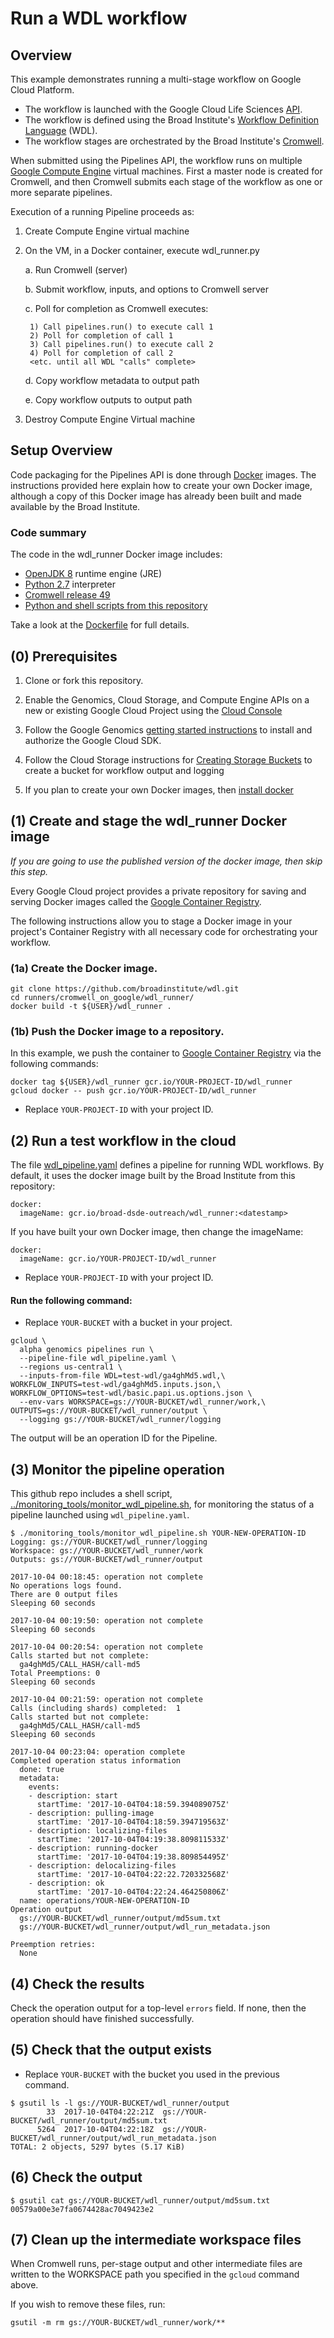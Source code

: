 # Run a WDL workflow

## Overview

This example demonstrates running a multi-stage workflow on
Google Cloud Platform.

* The workflow is launched with the Google Cloud Life Sciences [API](https://cloud.google.com/life-sciences/docs/quickstart).
* The workflow is defined using the Broad Institute's
[Workflow Definition Language](https://software.broadinstitute.org/wdl/) (WDL).
* The workflow stages are orchestrated by the Broad Institute's
[Cromwell](https://github.com/broadinstitute/cromwell).

When submitted using the Pipelines API, the workflow runs
on multiple [Google Compute Engine](https://cloud.google.com/compute/)
virtual machines.
First a master node is created for Cromwell, and then Cromwell submits
each stage of the workflow as one or more separate pipelines.

Execution of a running Pipeline proceeds as:

1. Create Compute Engine virtual machine

2. On the VM, in a Docker container, execute wdl_runner.py

    a. Run Cromwell (server)

    b. Submit workflow, inputs, and options to Cromwell server

    c. Poll for completion as Cromwell executes:

        1) Call pipelines.run() to execute call 1
        2) Poll for completion of call 1
        3) Call pipelines.run() to execute call 2
        4) Poll for completion of call 2
        <etc. until all WDL "calls" complete>

    d. Copy workflow metadata to output path

    e. Copy workflow outputs to output path

3. Destroy Compute Engine Virtual machine

## Setup Overview

Code packaging for the Pipelines API is done through
[Docker](https://www.docker.com/) images.  The instructions provided
here explain how to create your own Docker image, although a copy
of this Docker image has already been built and made available by
the Broad Institute.

### Code summary

The code in the wdl_runner Docker image includes:

* [OpenJDK 8](http://openjdk.java.net/projects/jdk8/) runtime engine (JRE)
* [Python 2.7](https://www.python.org/download/releases/2.7/) interpreter
* [Cromwell release 49](https://github.com/broadinstitute/cromwell/releases/tag/49)
* [Python and shell scripts from this repository](.)

Take a look at the [Dockerfile](./Dockerfile) for full details.

## (0) Prerequisites

1. Clone or fork this repository.

2. Enable the Genomics, Cloud Storage, and Compute Engine APIs on a new
   or existing Google Cloud Project using the [Cloud Console](https://console.cloud.google.com/flows/enableapi?apiid=genomics,storage_component,compute_component&redirect=https://console.cloud.google.com)

3. Follow the Google Genomics [getting started instructions](https://cloud.google.com/life-sciences/docs/quickstart) to install and authorize the Google Cloud SDK.

4. Follow the Cloud Storage instructions for [Creating Storage Buckets](https://cloud.google.com/storage/docs/creating-buckets) to create a bucket for workflow output and logging 

5. If you plan to create your own Docker images, then
[install docker](https://docs.docker.com/engine/installation/#installation)

## (1) Create and stage the wdl_runner Docker image

*If you are going to use the published version of the docker image,
then skip this step.*

Every Google Cloud project provides a private repository for saving and
serving Docker images called the [Google Container Registry](https://cloud.google.com/container-registry/docs/).

The following instructions allow you to stage a Docker image in your project's
Container Registry with all necessary code for orchestrating your workflow.

### (1a) Create the Docker image.

```
git clone https://github.com/broadinstitute/wdl.git
cd runners/cromwell_on_google/wdl_runner/
docker build -t ${USER}/wdl_runner .
```

### (1b) Push the Docker image to a repository.

In this example, we push the container to
[Google Container Registry](https://cloud.google.com/container-registry/)
via the following commands:

```
docker tag ${USER}/wdl_runner gcr.io/YOUR-PROJECT-ID/wdl_runner
gcloud docker -- push gcr.io/YOUR-PROJECT-ID/wdl_runner
```

* Replace `YOUR-PROJECT-ID` with your project ID.

## (2) Run a test workflow in the cloud

The file [wdl_pipeline.yaml](wdl_pipeline.yaml)
defines a pipeline for running WDL workflows. By default, it uses the
docker image built by the Broad Institute from this repository:

```
docker:
  imageName: gcr.io/broad-dsde-outreach/wdl_runner:<datestamp>
```

If you have built your own Docker image, then change the imageName:

```
docker:
  imageName: gcr.io/YOUR-PROJECT-ID/wdl_runner
```

* Replace `YOUR-PROJECT-ID` with your project ID.

#### Run the following command:

* Replace `YOUR-BUCKET` with a bucket in your project.

```
gcloud \
  alpha genomics pipelines run \
  --pipeline-file wdl_pipeline.yaml \
  --regions us-central1 \
  --inputs-from-file WDL=test-wdl/ga4ghMd5.wdl,\
WORKFLOW_INPUTS=test-wdl/ga4ghMd5.inputs.json,\
WORKFLOW_OPTIONS=test-wdl/basic.papi.us.options.json \
  --env-vars WORKSPACE=gs://YOUR-BUCKET/wdl_runner/work,\
OUTPUTS=gs://YOUR-BUCKET/wdl_runner/output \
  --logging gs://YOUR-BUCKET/wdl_runner/logging
```

The output will be an operation ID for the Pipeline.

## (3) Monitor the pipeline operation

This github repo includes a shell script,
[../monitoring_tools/monitor_wdl_pipeline.sh](../monitoring_tools/monitor_wdl_pipeline.sh),
for monitoring the status of a pipeline launched using ``wdl_pipeline.yaml``.

```
$ ./monitoring_tools/monitor_wdl_pipeline.sh YOUR-NEW-OPERATION-ID
Logging: gs://YOUR-BUCKET/wdl_runner/logging
Workspace: gs://YOUR-BUCKET/wdl_runner/work
Outputs: gs://YOUR-BUCKET/wdl_runner/output

2017-10-04 00:18:45: operation not complete
No operations logs found.
There are 0 output files
Sleeping 60 seconds

2017-10-04 00:19:50: operation not complete
Sleeping 60 seconds

2017-10-04 00:20:54: operation not complete
Calls started but not complete:
  ga4ghMd5/CALL_HASH/call-md5
Total Preemptions: 0
Sleeping 60 seconds

2017-10-04 00:21:59: operation not complete
Calls (including shards) completed:  1
Calls started but not complete:
  ga4ghMd5/CALL_HASH/call-md5
Sleeping 60 seconds

2017-10-04 00:23:04: operation complete
Completed operation status information
  done: true
  metadata:
    events:
    - description: start
      startTime: '2017-10-04T04:18:59.394089075Z'
    - description: pulling-image
      startTime: '2017-10-04T04:18:59.394719563Z'
    - description: localizing-files
      startTime: '2017-10-04T04:19:38.809811533Z'
    - description: running-docker
      startTime: '2017-10-04T04:19:38.809854495Z'
    - description: delocalizing-files
      startTime: '2017-10-04T04:22:22.720332568Z'
    - description: ok
      startTime: '2017-10-04T04:22:24.464250806Z'
  name: operations/YOUR-NEW-OPERATION-ID
Operation output
  gs://YOUR-BUCKET/wdl_runner/output/md5sum.txt
  gs://YOUR-BUCKET/wdl_runner/output/wdl_run_metadata.json

Preemption retries:
  None
```

## (4) Check the results

Check the operation output for a top-level `errors` field.
If none, then the operation should have finished successfully.

## (5) Check that the output exists

* Replace `YOUR-BUCKET` with the bucket you used in the previous command.

```
$ gsutil ls -l gs://YOUR-BUCKET/wdl_runner/output
        33  2017-10-04T04:22:21Z  gs://YOUR-BUCKET/wdl_runner/output/md5sum.txt
      5264  2017-10-04T04:22:18Z  gs://YOUR-BUCKET/wdl_runner/output/wdl_run_metadata.json
TOTAL: 2 objects, 5297 bytes (5.17 KiB)
```

## (6) Check the output

```
$ gsutil cat gs://YOUR-BUCKET/wdl_runner/output/md5sum.txt
00579a00e3e7fa0674428ac7049423e2
```

## (7) Clean up the intermediate workspace files

When Cromwell runs, per-stage output and other intermediate files are
written to the WORKSPACE path you specified in the `gcloud` command above.

If you wish to remove these files, run:

```
gsutil -m rm gs://YOUR-BUCKET/wdl_runner/work/**
```

